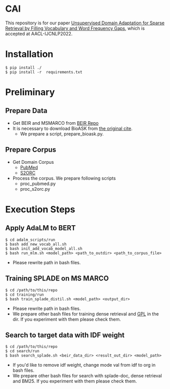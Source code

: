 # CAI
This repository is for our paper [Unsupervised Domain Adaptation for Sparse Retrieval by Filling Vocabulary and Word Frequency Gaps](https://arxiv.org/abs/2211.03988), which is accepted at AACL-IJCNLP2022.

# Installation
```
$ pip install ./
$ pip install -r  requirements.txt
```

# Preliminary
## Prepare Data
- Get BEIR and MSMARCO from [BEIR Repo](https://github.com/beir-cellar/beir)
- It is necessary to download BioASK from [the original cite](http://bioasq.org/).
    - We prepare a script, prepare_bioask.py.
## Prepare Corpus
- Get Domain Corpus
    - [PubMed](https://ftp.ncbi.nlm.nih.gov/pubmed/baseline/)
    - [S2ORC](https://github.com/allenai/s2orc)
- Process the corpus. We prepare following scripts
    - proc_pubmed.py
    - proc_s2orc.py

# Execution Steps
## Apply AdaLM to BERT
```
$ cd adalm_scripts/run
$ bash add_new_vocab_all.sh
$ bash init_add_vocab_model_all.sh
$ bash run_mlm.sh <model_path> <path_to_outdir> <path_to_corpus_file>
``` 
- Please rewrite path in bash files.


## Training SPLADE on MS MARCO
```
$ cd /path/to/this/repo
$ cd training/run
$ bash train_splade_distil.sh <model_path> <output_dir>
```
- Please rewrite path in bash files.
- We prepare other bash files for training dense retrieval and [GPL](https://arxiv.org/abs/2112.07577) in the dir. If you experiment with them please check them.

## Search to target data with IDF weight
```
$ cd /path/to/this/repo
$ cd search/run
$ bash search_splade.sh <beir_data_dir> <result_out_dir> <model_path>
```
- If you'd like to remove idf weight, change mode val from idf to org in bash files.
- We prepare other bash files for search with splade-doc, dense retrieval and BM25. If you experiment with them please check them.
